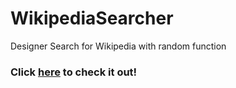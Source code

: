 # WikipediaSearcher
Designer Search for Wikipedia with random function

### Click [here](https://wikipedia.eviscerate.me/) to check it out!
